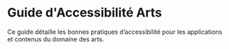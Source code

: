 # Guide d'Accessibilité Arts

Ce guide détaille les bonnes pratiques d’accessibilité pour les applications et contenus du domaine des arts.
